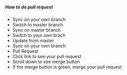 ##### How to do pull request

* Sync on your own branch
* Switch to master branch
* Sync on master branch
* Switch to your own brach
* Update from master
* Sync on your own branch
* Pull Request
* Click link to see your pull request
* Scroll down to see merge button
* If the merge button is green, merge your pull request
